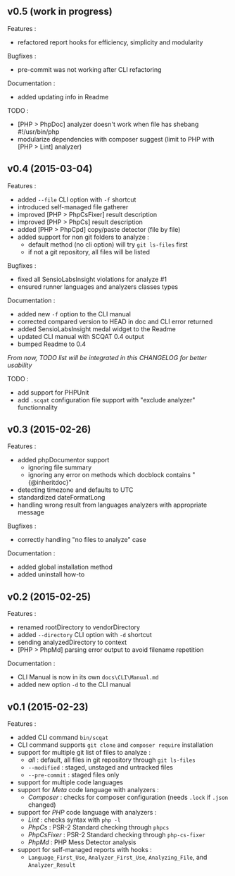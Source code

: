 ## v0.5 (work in progress)

Features :

 - refactored report hooks for efficiency, simplicity and modularity

Bugfixes :

 - pre-commit was not working after CLI refactoring

Documentation :

 - added updating info in Readme

TODO :

 - [PHP > PhpDoc] analyzer doesn't work when file has shebang #!/usr/bin/php
 - modularize dependencies with composer suggest (limit to PHP with [PHP > Lint] analyzer)

## v0.4 (2015-03-04)

Features :

 - added `--file` CLI option with `-f` shortcut
 - introduced self-managed file gatherer
 - improved [PHP > PhpCsFixer] result description
 - improved [PHP > PhpCs] result description
 - added [PHP > PhpCpd] copy/paste detector (file by file)
 - added support for non git folders to analyze :
   - default method (no cli option) will try `git ls-files` first
   - if not a git repository, all files will be listed

Bugfixes :

 - fixed all SensioLabsInsight violations for analyze #1
 - ensured runner languages and analyzers classes types

Documentation :

 - added new `-f` option to the CLI manual
 - corrected compared version to HEAD in doc and CLI error returned
 - added SensioLabsInsight medal widget to the Readme
 - updated CLI manual with SCQAT 0.4 output
 - bumped Readme to 0.4

*From now, TODO list will be integrated in this CHANGELOG for better usability*

TODO :

 - add support for PHPUnit
 - add `.scqat` configuration file support with "exclude analyzer" functionnality

## v0.3 (2015-02-26)

Features :

 - added phpDocumentor support
   - ignoring file summary
   - ignoring any error on methods which docblock contains "{@inheritdoc}"
 - detecting timezone and defaults to UTC
 - standardized dateFormatLong
 - handling wrong result from languages analyzers with appropriate message

Bugfixes :

 - correctly handling "no files to analyze" case

Documentation :

 - added global installation method
 - added uninstall how-to

## v0.2 (2015-02-25)

Features :

  - renamed rootDirectory to vendorDirectory
  - added `--directory` CLI option with `-d` shortcut
  - sending analyzedDirectory to context
  - [PHP > PhpMd] parsing error output to avoid filename repetition

Documentation :

  - CLI Manual is now in its own `docs\CLI\Manual.md`
  - added new option `-d` to the CLI manual

## v0.1 (2015-02-23)

Features :

  - added CLI command `bin/scqat`
  - CLI command supports `git clone` and `composer require` installation
  - support for multiple git list of files to analyze :
    - *all* : default, all files in git repository through `git ls-files`
    - `--modified` : staged, unstaged and untracked files
    - `--pre-commit` : staged files only
  - support for multiple code languages
  - support for *Meta* code language with analyzers :
    - *Composer* : checks for composer configuration (needs `.lock` if `.json` changed)
  - support for *PHP* code language with analyzers :
    - *Lint* : checks syntax with `php -l`
    - *PhpCs* : PSR-2 Standard checking through `phpcs`
    - *PhpCsFixer* : PSR-2 Standard checking through `php-cs-fixer`
    - *PhpMd* : PHP Mess Detector analysis
  - support for self-managed reports with hooks :
    - `Language_First_Use`, `Analyzer_First_Use`, `Analyzing_File`, and `Analyzer_Result`